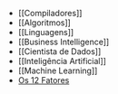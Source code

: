 * [[Compiladores]]
* [[Algoritmos]]
* [[Linguagens]]
* [[Business Intelligence]]
* [[Cientista de Dados]]
* [[Inteligência Artificial]]
* [[Machine Learning]]
* [Os 12 Fatores](https://12factor.net/pt_br/)
